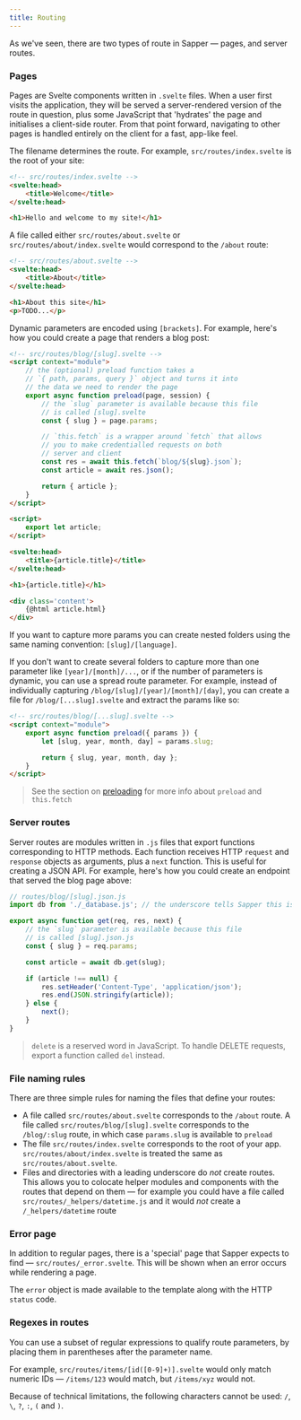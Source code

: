 ```yaml
---
title: Routing
---
```


As we've seen, there are two types of route in Sapper — pages, and server routes.


### Pages

Pages are Svelte components written in `.svelte` files. When a user first visits the application, they will be served a server-rendered version of the route in question, plus some JavaScript that 'hydrates' the page and initialises a client-side router. From that point forward, navigating to other pages is handled entirely on the client for a fast, app-like feel.

The filename determines the route. For example, `src/routes/index.svelte` is the root of your site:

```html
<!-- src/routes/index.svelte -->
<svelte:head>
	<title>Welcome</title>
</svelte:head>

<h1>Hello and welcome to my site!</h1>
```

A file called either `src/routes/about.svelte` or `src/routes/about/index.svelte` would correspond to the `/about` route:

```html
<!-- src/routes/about.svelte -->
<svelte:head>
	<title>About</title>
</svelte:head>

<h1>About this site</h1>
<p>TODO...</p>
```

Dynamic parameters are encoded using `[brackets]`. For example, here's how you could create a page that renders a blog post:

```html
<!-- src/routes/blog/[slug].svelte -->
<script context="module">
	// the (optional) preload function takes a
	// `{ path, params, query }` object and turns it into
	// the data we need to render the page
	export async function preload(page, session) {
		// the `slug` parameter is available because this file
		// is called [slug].svelte
		const { slug } = page.params;

		// `this.fetch` is a wrapper around `fetch` that allows
		// you to make credentialled requests on both
		// server and client
		const res = await this.fetch(`blog/${slug}.json`);
		const article = await res.json();

		return { article };
	}
</script>

<script>
	export let article;
</script>

<svelte:head>
	<title>{article.title}</title>
</svelte:head>

<h1>{article.title}</h1>

<div class='content'>
	{@html article.html}
</div>
```

If you want to capture more params you can create nested folders using the same naming convention: `[slug]/[language]`.

If you don't want to create several folders to capture more than one parameter like `[year]/[month]/...`, or if the number of parameters is dynamic, you can use a spread route parameter. For example, instead of individually capturing `/blog/[slug]/[year]/[month]/[day]`, you can create a file for `/blog/[...slug].svelte` and extract the params like so:

```html
<!-- src/routes/blog/[...slug].svelte -->
<script context="module">
	export async function preload({ params }) {
		let [slug, year, month, day] = params.slug;

		return { slug, year, month, day };
	}
</script>
```


> See the section on [preloading](docs#Preloading) for more info about `preload` and `this.fetch`


### Server routes

Server routes are modules written in `.js` files that export functions corresponding to HTTP methods. Each function receives HTTP `request` and `response` objects as arguments, plus a `next` function. This is useful for creating a JSON API. For example, here's how you could create an endpoint that served the blog page above:

```js
// routes/blog/[slug].json.js
import db from './_database.js'; // the underscore tells Sapper this isn't a route

export async function get(req, res, next) {
	// the `slug` parameter is available because this file
	// is called [slug].json.js
	const { slug } = req.params;

	const article = await db.get(slug);

	if (article !== null) {
		res.setHeader('Content-Type', 'application/json');
		res.end(JSON.stringify(article));
	} else {
		next();
	}
}
```

> `delete` is a reserved word in JavaScript. To handle DELETE requests, export a function called `del` instead.


### File naming rules

There are three simple rules for naming the files that define your routes:

* A file called `src/routes/about.svelte` corresponds to the `/about` route. A file called `src/routes/blog/[slug].svelte` corresponds to the `/blog/:slug` route, in which case `params.slug` is available to `preload`
* The file `src/routes/index.svelte` corresponds to the root of your app. `src/routes/about/index.svelte` is treated the same as `src/routes/about.svelte`.
* Files and directories with a leading underscore do *not* create routes. This allows you to colocate helper modules and components with the routes that depend on them — for example you could have a file called `src/routes/_helpers/datetime.js` and it would *not* create a `/_helpers/datetime` route



### Error page

In addition to regular pages, there is a 'special' page that Sapper expects to find — `src/routes/_error.svelte`. This will be shown when an error occurs while rendering a page.

The `error` object is made available to the template along with the HTTP `status` code.



### Regexes in routes

You can use a subset of regular expressions to qualify route parameters, by placing them in parentheses after the parameter name.

For example, `src/routes/items/[id([0-9]+)].svelte` would only match numeric IDs — `/items/123` would match, but `/items/xyz` would not.

Because of technical limitations, the following characters cannot be used: `/`, `\`, `?`, `:`, `(` and `)`.
